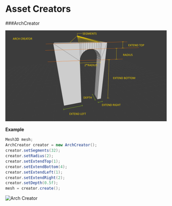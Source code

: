 # Asset Creators

###ArchCreator

<img src="images/arch_creator.png" alt="Arch Creator" width="960"/>

**Example**

```java
Mesh3D mesh;
ArchCreator creator = new ArchCreator();
creator.setSegments(32);
creator.setRadius(2);
creator.setExtendTop(1);
creator.setExtendBottom(4);
creator.setExtendLeft(1);
creator.setExtendRight(2);
creator.setDepth(0.5f);
mesh = creator.create();

````

<img src="images/arch_creator_2.png" alt="Arch Creator" width="960"/>